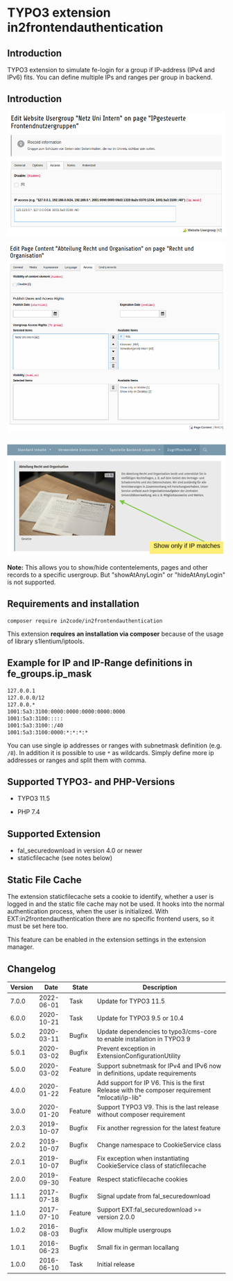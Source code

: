 # TYPO3 extension in2frontendauthentication

## Introduction

TYPO3 extension to simulate fe-login for a group if IP-address (IPv4 and IPv6) fits.
You can define multiple IPs and ranges per group in backend.

## Introduction

![Set an IP address in a fe_groups record](Documentation/Images/backend_fegroup.png)

![Define that a content should only be shown if a group has authenticated](Documentation/Images/backend_pagecontent.png)

![Show content if authenticated in frontend](Documentation/Images/frontend_pagecontent.png)

**Note:** This allows you to show/hide contentelements, pages and other records to a specific usergroup.
But "showAtAnyLogin" or "hideAtAnyLogin" is not supported.

## Requirements and installation

```
composer require in2code/in2frontendauthentication
```

This extension **requires an installation via composer** because of the usage of library s1lentium/iptools.

## Example for IP and IP-Range definitions in fe_groups.ip_mask

```
127.0.0.1
127.0.0.0/12
127.0.0.*
1001:5a3:3100:0000:0000:0000:0000:0000
1001:5a3:3100:::::
1001:5a3:3100::/40
1001:5a3:3100:0000:*:*:*:*
```

You can use single ip addresses or ranges with subnetmask definition (e.g. `/8`). In addition it is possible to use
`*` as wildcards.
Simply define more ip addresses or ranges and split them with comma.

## Supported TYPO3- and PHP-Versions

* TYPO3 11.5

* PHP 7.4

## Supported Extension

* fal_securedownload in version 4.0 or newer
* staticfilecache (see notes below)

## Static File Cache

The extension staticfilecache sets a cookie to identify, whether a user is logged in and the static file cache may not
be used. It hooks into the normal authentication process, when the user is initialized. With
EXT:in2frontendauthentication there are no specific frontend users, so it must be set here too.

This feature can be enabled in the extension settings in the extension manager.

## Changelog

| Version | Date       | State      | Description                                                                                     |
|---------|------------| ---------- |-------------------------------------------------------------------------------------------------|
| 7.0.0   | 2022-06-01 | Task       | Update for TYPO3 11.5                                                                           |
| 6.0.0   | 2020-10-21 | Task       | Update for TYPO3 9.5 or 10.4                                                                    |
| 5.0.2   | 2020-03-11 | Bugfix     | Update dependencies to typo3/cms-core to enable installation in TYPO3 9                         |
| 5.0.1   | 2020-03-02 | Bugfix     | Prevent exception in ExtensionConfigurationUtility                                              |
| 5.0.0   | 2020-03-02 | Feature    | Support subnetmask for IPv4 and IPv6 now in definitions, update requirements                    |
| 4.0.0   | 2020-01-22 | Feature    | Add support for IP V6. This is the first Release with the composer requirement "mlocati/ip-lib" |
| 3.0.0   | 2020-01-20 | Feature    | Support TYPO3 V9. This is the last release without composer requirement                         |
| 2.0.3   | 2019-10-07 | Bugfix     | Fix another regression for the latest feature                                                   |
| 2.0.2   | 2019-10-07 | Bugfix     | Change namespace to CookieService class                                                         |
| 2.0.1   | 2019-10-07 | Bugfix     | Fix exception when instantiating CookieService class of staticfilecache                         |
| 2.0.0   | 2019-09-30 | Feature    | Respect staticfilecache cookies                                                                 |
| 1.1.1   | 2017-07-18 | Bugfix     | Signal update from fal_securedownload                                                           |
| 1.1.0   | 2017-07-10 | Feature    | Support EXT:fal_securedownload >= version 2.0.0                                                 |
| 1.0.2   | 2016-08-03 | Bugfix     | Allow multiple usergroups                                                                       |
| 1.0.1   | 2016-06-23 | Bugfix     | Small fix in german locallang                                                                   |
| 1.0.0   | 2016-06-10 | Task       | Initial release                                                                                 |
